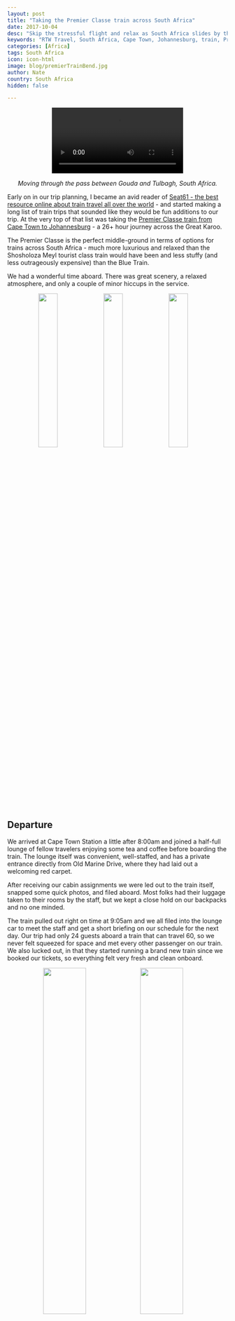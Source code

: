 ```yaml
---
layout: post
title: "Taking the Premier Classe train across South Africa"
date: 2017-10-04
desc: "Skip the stressful flight and relax as South Africa slides by the windows of your train car."
keywords: "RTW Travel, South Africa, Cape Town, Johannesburg, train, Premier Classe"
categories: [Africa]
tags: South Africa
icon: icon-html
image: blog/premierTrainBend.jpg
author: Nate
country: South Africa
hidden: false

---
```


<div style="text-align: center;"><video controls autoplay loop>
  <source src="/static/assets/img/blog/premierMovieSilent.m4v" type="video/mp4">
  <a href="/static/assets/img/blog/premierTrainBend.jpg" target="_blank"><img src="/static/assets/img/blog/premierTrainBend.jpg" style="max-width: calc(100% - 20px);"></a>
</video>
<p><i>Moving through the pass between Gouda and Tulbagh, South Africa.</i></p>
</div>

Early on in our trip planning, I became an avid reader of [Seat61 - the best resource online about train travel all over the world](http://seat61.com/) - and started making a long list of train trips that sounded like they would be fun additions to our trip. At the very top of that list was taking the [Premier Classe train from Cape Town to Johannesburg](https://www.seat61.com/SouthAfrica.htm#Premier-Classe) - a 26+ hour journey across the Great Karoo.

The Premier Classe is the perfect middle-ground in terms of options for trains across South Africa - much more luxurious and relaxed than the Shosholoza Meyl tourist class train would have been and less stuffy (and less outrageously expensive) than the Blue Train.

We had a wonderful time aboard. There was great scenery, a relaxed atmosphere, and only a couple of minor hiccups in the service. 

<div style="text-align: center; max-width: calc(100% - 20px);"><a href="/static/assets/img/blog/premierFieldsAnimation.gif" target="_blank"><img src="/static/assets/img/blog/premierFieldsAnimation.gif" width="30%"></a> <a href="/static/assets/img/blog/premierDesertAnimation.gif" target="_blank"><img src="/static/assets/img/blog/premierDesertAnimation.gif" width="30%"></a> <a href="/static/assets/img/blog/premierRiverAnimation.gif" target="_blank"><img src="/static/assets/img/blog/premierRiverAnimation.gif" width="30%"></a></div>

## <i class="fa fa-check-square" aria-hidden="true" style="color:#2495C4;"></i> Departure

We arrived at Cape Town Station a little after 8:00am and joined a half-full lounge of fellow travelers enjoying some tea and coffee before boarding the train. The lounge itself was convenient, well-staffed, and has a private entrance directly from Old Marine Drive, where they had laid out a welcoming red carpet.

After receiving our cabin assignments we were led out to the train itself, snapped some quick photos, and filed aboard. Most folks had their luggage taken to their rooms by the staff, but we kept a close hold on our backpacks and no one minded. 

The train pulled out right on time at 9:05am and we all filed into the lounge car to meet the staff and get a short briefing on our schedule for the next day. Our trip had only 24 guests aboard a train that can travel 60, so we never felt squeezed for space and met every other passenger on our train. We also lucked out, in that they started running a brand new train since we booked our tickets, so everything felt very fresh and clean onboard.

<div style="text-align: center; max-width: calc(100% - 20px);"><a href="/static/assets/img/blog/premierTrainCapetown.jpg" target="_blank"><img src="/static/assets/img/blog/premierTrainCapetown.jpg" width="45%"></a> <a href="/static/assets/img/blog/premierCabinBackpacks.jpg" target="_blank"><img src="/static/assets/img/blog/premierCabinBackpacks.jpg" width="45%"></a></div>

## <i class="fa fa-check-square" aria-hidden="true" style="color:#2495C4;"></i> Day One

Our first day aboard was fantastic, and easily one of the best days of our trip so far. We had great views, were pretty much constantly being fed, and all-around felt very taken care of.

We kicked off the morning with a free champagne toast as we pulled out of Cape Town Station, along with some small bites of biltong (South African jerky), potato chips, and nuts. We were then served morning tea and sandwich quarters to make sure we were well held over until lunch.

<div style="text-align: center; max-width: calc(100% - 20px);"><a href="/static/assets/img/blog/premierToast.jpg" target="_blank"><img src="/static/assets/img/blog/premierToast.jpg" width="45%"></a> <a href="/static/assets/img/blog/premierMountainScene.jpg" target="_blank"><img src="/static/assets/img/blog/premierMountainScene.jpg" width="45%"></a></div>

We almost immediately started running behind schedule due to congestion on the lines as we made our way out of Cape Town, but weren't at all worried about our exact arrival time and barely noticed the many short stops.

As we wound through the mountains east of Cape Town, we moved to the dining car for the first time, sitting at our assigned table (they sometimes pair couples together on 4-tops, but didn't on our journey since they had such a light crowd), and enjoyed a 3-course lunch of salmon, chicken and vegetables, and cheesecake. As with everything we ate on the train, it was reasonably good but nothing special.

In the late afternoon, we settled again in the lounge car to enjoy more tea, this time with choice of carrot or chocolate cake, and to get to know the other passengers some more. The group overall was a nice mix of South Africans and international tourists, including one woman who is a regular on the train since she has family in both cities and doesn't like to fly.

<div style="text-align: center; max-width: calc(100% - 20px);"><a href="/static/assets/img/blog/premierEmptyLounge.jpg" target="_blank"><img src="/static/assets/img/blog/premierEmptyLounge.jpg" width="45%"></a> <a href="/static/assets/img/blog/premierWine.jpg" target="_blank"><img src="/static/assets/img/blog/premierWine.jpg" width="45%"></a></div>

We treated ourselves to a nice bottle of red wine from the Stellenbosch region we had just travelled through (at 6 USD this wasn't much of a splurge) and watched the desert scroll by until we reached Beaufort West Station for a quick stop to change the engines on our train. After stretching our legs in the surprisingly-cool air, we took the rest of our wine down to the dining car for our big dinner.

Similar to lunch, dinner was a 5-course meal of cream-of-vegetable soup, hake, lamb with pumpkin and cheesy cauliflower, chocolate soufflé, and a cheese plate. The hake and pumpkin were the standouts of the meal, but it was filling and nothing to complain about. I can't think of too many meals as relaxing as finishing a bottle of wine while watching the world slowly rumble by, and knowing that there's nothing to do but head back to your cabin and sleep until morning light.

While we were in the dining car, our cabin had been made up by our car's attendant and was ready for us to have a cozy and comfortable night. After taking two redeye economy flights in a row on our way from Maui to Cape Town, this was truly a luxurious way to sleep while traveling!

<div style="text-align: center;"><a href="/static/assets/img/blog/premierTurnedDownPano.jpg" target="_blank"><img src="/static/assets/img/blog/premierTurnedDownPano.jpg" style="max-width: calc(100% - 20px);"></a></div>

## <i class="fa fa-check-square" aria-hidden="true" style="color:#2495C4;"></i> Day Two

While the first day was full of warmth, food, relaxation, and great scenery; the second day was pretty much the opposite. It was an unfortunate end to the great journey that left us confused at the goals of the service.

We woke up in a _freezing_ compartment, which ended up being true of the whole train. While the cabins do have air conditioning capability, they apparently don't have heating. The early morning coffee/tea in your cabin that was promised in the schedule we received onboard would have been a great way to warm up, but unfortunately was never offered to us. 

We joined other passengers - blankets to bundle up in and all - in the lounge car and tried to keep the doors closed as much as possible to keep at least a little bit of heat in. Unfortunately breakfast was only available in the very-cold dining car, so we quickly ate our way through our yogurt & granola, eggs, bacon, sausage, and toast before scampering back to our cabin to warm up under more blankets.

Even more confusing was that after breakfast, the staff seemed to all just disappear. We joined the other passengers back in the lounge car later in the morning for the promised tea, which never materialized. After an hour of waiting some other passengers finally tracked down one staff member to bring some coffee around, and we were told there were no more snacks to be had.

With about 30 minutes to go until our scheduled arrival we were finally given an update on our status - and told that we would arrive about 40 minutes late. While they sometimes provide a Day Two Lunch when delays are longer, this apparently didn't merit it and we went back to our cabin to pack up. Unfortunately that estimate turned out to be very optimistic, and we pulled into Park Station in Johannesburg almost exactly 2 hours late - and very hungry!

## <i class="fa fa-check-square" aria-hidden="true" style="color:#2495C4;"></i> Our Thoughts

### Pros

- **View**: From Table Mountain to seemingly-endless rolling hills, to the vast high desert, the scenery never let us down.
- **Ticket Price**: We paid 250 USD per person, including a travel agent fee since the primary booking website wouldn't accept our foreign credit card. This wasn't much more than a flight would have been, since it also covered a night of accommodations.
- **Onboard Prices**: While all food and the initial champagne toast are included, additional drinks (including bottled water) are extra. The prices were very reasonable and we ended up spending about 10 USD on a couple of beers and a bottle of wine.
- **Photos**: The windows all opened about a third of the way, which made for amazing photo-taking (and a very pleasant breeze in the warmth of Day 1). 
- **Service**... on Day 1: We truly felt like our every need was taken care of, from the constant meals to the perfectly-timed turndown service.
- **Passengers**: We enjoyed chatting with the locals and other tourists on board. We were by far the youngest travelers, but that didn't bother us at all.
- **Unique**: We'll definitely remember this trip forever, and it was a true event rather than just transportation like a quick flight would have been.
- **Train**: We lucked out that our train was only a few months old, but all travelers get their own private cabins (couples or solos) and we were told the lounge car will soon have satellite TV and wifi available.

### Cons

- **Service**... on Day 2: We were honestly left a little baffled at the carelessness of the operation on the second day - at one point we had about 20 passengers in the lounge car sending out volunteers trying to find any staff members on the train and couldn't for about 30 minutes. 
- **Cold**: Nothing ruins a comfortable relaxing time like being chilled to the bone. 
- **Schedule**: The train will be late. We knew this going in (not sure any review on TripAdvisor has ever said it was on time), but the inability to predict an approximate arrival time even within 20 miles of Johannesburg was disappointing. Definitely don't schedule a flight or reservation for the afternoon after a scheduled arrival.

### Overall

Unfortunately, the Premier Classe train was a very inconsistent experience. The first day was amazing and while going to sleep the first night I was wishing it was a 3-day trip instead of the 2-day trip. The carelessness of the staff on the second day was a big disappointment after that, most of all because of how easy it would be to have made us happier by just sticking to the schedule of services they promised (and turning on some heat!). 

We're happy that we did it, but probably wouldn't do it a second time if we're in South Africa anytime soon. There's probably no better way to see the countryside, especially if you don't have anything time sensitive on the other side and are able to set your expectation low about the service onboard.

<div style="text-align: center;"><a href="/static/assets/img/blog/premierJoburgSunset.jpg" target="_blank"><img src="/static/assets/img/blog/premierJoburgSunset.jpg" style="max-width: calc(100% - 20px);"></a>
<p><i>The sunset our first evening in Johannesburg.</i></p></div>
<br> 